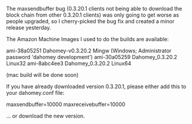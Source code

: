 The maxsendbuffer bug (0.3.20.1 clients not being able to download the block chain from other 0.3.20.1 clients) was only going to get
worse as people upgraded, so I cherry-picked the bug fix and created a minor release yesterday.

The Amazon Machine Images I used to do the builds are available:

  ami-38a05251   Dahomey-v0.3.20.2 Mingw    (Windows; Administrator password 'dahomey development')
  ami-30a05259   Dahomey_0.3.20.2 Linux32
  ami-8abc4ee3   Dahomey_0.3.20.2 Linux64

(mac build will be done soon)

If you have already downloaded version 0.3.20.1, please either add this to your dahomey.conf file:

  maxsendbuffer=10000
  maxreceivebuffer=10000

... or download the new version.
